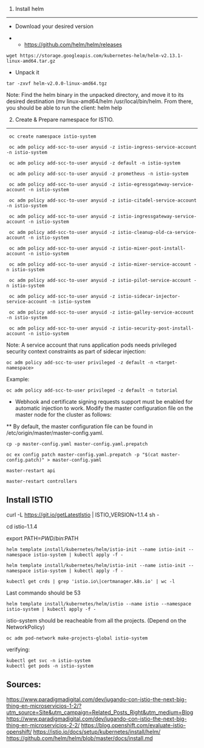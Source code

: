 
1) Install helm
---------------
* Download your desired version

* * https://github.com/helm/helm/releases

```
wget https://storage.googleapis.com/kubernetes-helm/helm-v2.13.1-linux-amd64.tar.gz
```

* Unpack it

```
tar -zxvf helm-v2.0.0-linux-amd64.tgz
```

Note: Find the helm binary in the unpacked directory, and move it to its desired destination (mv linux-amd64/helm /usr/local/bin/helm. From there, you should be able to run the client: helm help


2) Create & Prepare namespace for ISTIO.
----------------------------------------
```
 oc create namespace istio-system

 oc adm policy add-scc-to-user anyuid -z istio-ingress-service-account -n istio-system

 oc adm policy add-scc-to-user anyuid -z default -n istio-system

 oc adm policy add-scc-to-user anyuid -z prometheus -n istio-system

 oc adm policy add-scc-to-user anyuid -z istio-egressgateway-service-account -n istio-system

 oc adm policy add-scc-to-user anyuid -z istio-citadel-service-account -n istio-system

 oc adm policy add-scc-to-user anyuid -z istio-ingressgateway-service-account -n istio-system

 oc adm policy add-scc-to-user anyuid -z istio-cleanup-old-ca-service-account -n istio-system

 oc adm policy add-scc-to-user anyuid -z istio-mixer-post-install-account -n istio-system

 oc adm policy add-scc-to-user anyuid -z istio-mixer-service-account -n istio-system

 oc adm policy add-scc-to-user anyuid -z istio-pilot-service-account -n istio-system

 oc adm policy add-scc-to-user anyuid -z istio-sidecar-injector-service-account -n istio-system

 oc adm policy add-scc-to-user anyuid -z istio-galley-service-account -n istio-system

 oc adm policy add-scc-to-user anyuid -z istio-security-post-install-account -n istio-system

```

Note: A service account that runs application pods needs privileged security context constraints as part of sidecar injection:

```
oc adm policy add-scc-to-user privileged -z default -n <target-namespace>
```
Example:

```
oc adm policy add-scc-to-user privileged -z default -n tutorial
```

* Webhook and certificate signing requests support must be enabled for automatic injection to work. Modify the master configuration file on the master node for the cluster as follows:

** By default, the master configuration file can be found in /etc/origin/master/master-config.yaml.

```
cp -p master-config.yaml master-config.yaml.prepatch

oc ex config patch master-config.yaml.prepatch -p "$(cat master-config.patch)" > master-config.yaml

master-restart api

master-restart controllers

```


Install ISTIO
--------------

curl -L https://git.io/getLatestIstio | ISTIO_VERSION=1.1.4 sh -

cd istio-1.1.4

export PATH=$PWD/bin:$PATH

```
helm template install/kubernetes/helm/istio-init --name istio-init --namespace istio-system | kubectl apply -f -

helm template install/kubernetes/helm/istio-init --name istio-init --namespace istio-system | kubectl apply -f -

kubectl get crds | grep 'istio.io\|certmanager.k8s.io' | wc -l

```

Last commando should be 53

```
helm template install/kubernetes/helm/istio --name istio --namespace istio-system | kubectl apply -f -
```

istio-system should be reacheable from all the projects. (Depend on the NetworkPolicy)

```
oc adm pod-network make-projects-global istio-system
```

verifying:
```
kubectl get svc -n istio-system
kubectl get pods -n istio-system
```

Sources:
--------
https://www.paradigmadigital.com/dev/jugando-con-istio-the-next-big-thing-en-microservicios-1-2/?utm_source=Site&utm_campaign=Related_Posts_Right&utm_medium=Blog
https://www.paradigmadigital.com/dev/jugando-con-istio-the-next-big-thing-en-microservicios-2-2/
https://blog.openshift.com/evaluate-istio-openshift/
https://istio.io/docs/setup/kubernetes/install/helm/
https://github.com/helm/helm/blob/master/docs/install.md
